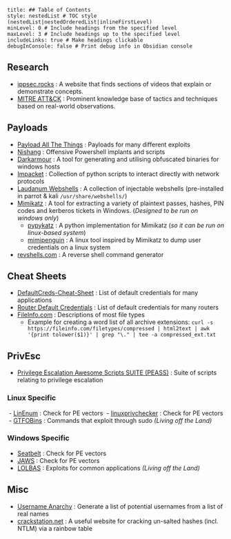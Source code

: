 ```table-of-contents
title: ## Table of Contents
style: nestedList # TOC style (nestedList|nestedOrderedList|inlineFirstLevel)
minLevel: 0 # Include headings from the specified level
maxLevel: 3 # Include headings up to the specified level
includeLinks: true # Make headings clickable
debugInConsole: false # Print debug info in Obsidian console
```
## Research
- [ippsec.rocks](https://ippsec.rocks/?#) : A website that finds sections of videos that explain or demonstrate concepts.
- [MITRE ATT&CK](https://attack.mitre.org/) : Prominent knowledge base of tactics and techniques based on real-world observations.

## Payloads
- [Payload All The Things](https://github.com/swisskyrepo/PayloadsAllTheThings/blob/master/Methodology%20and%20Resources/Reverse%20Shell%20Cheatsheet.md) : Payloads for many different exploits
- [Nishang](https://github.com/samratashok/nishang) : Offensive Powershell implants and scripts
- [Darkarmour](https://github.com/bats3c/darkarmour) : A tool for generating and utilising obfuscated binaries for windows hosts
- [Impacket](https://github.com/SecureAuthCorp/impacket) : Collection of python scripts to interact directly with network protocols
- [Laudanum Webshells](https://github.com/jbarcia/Web-Shells/tree/master/laudanum) : A collection of injectable webshells (pre-installed in parrot & kali `/usr/share/webshells/`)
- [Mimikatz](https://github.com/gentilkiwi/mimikatz) : A tool for extracting a variety of plaintext passes, hashes, PIN codes and kerberos tickets in Windows. (*Designed to be run on windows only*)
	- [pypykatz](https://github.com/skelsec/pypykatz) : A python implementation for Mimikatz (*so it can be run on linux-based system*)
	- [mimipenguin](https://github.com/huntergregal/mimipenguin) : A linux tool inspired by Mimikatz to dump user credentials on a linux system
- [revshells.com](https://www.revshells.com/) : A reverse shell command generator

## Cheat Sheets
- [DefaultCreds-Cheat-Sheet](https://github.com/ihebski/DefaultCreds-cheat-sheet) : List of default credentials for many applications
- [Router Default Credentials](https://www.softwaretestinghelp.com/default-router-username-and-password-list/) : List of default credentials for many routers
- [FileInfo.com](https://fileinfo.com/filetypes/) : Descriptions of most file types
	- Example for creating a word list of all archive extensions: `curl -s https://fileinfo.com/filetypes/compressed | html2text | awk '{print tolower($1)}' | grep "\." | tee -a compressed_ext.txt`

## PrivEsc
- [Privilege Escalation Awesome Scripts SUITE (PEASS)](https://github.com/carlospolop/privilege-escalation-awesome-scripts-suite) : Suite of scripts relating to privilege escalation
### Linux Specific
 - [LinEnum](https://github.com/rebootuser/LinEnum.git) : Check for PE vectors
 - [linuxprivchecker](https://github.com/sleventyeleven/linuxprivchecker) : Check for PE vectors
 - [GTFOBins](https://gtfobins.github.io/) : Commands that exploit through sudo *(Living off the Land)*
### Windows Specific
- [Seatbelt](https://github.com/GhostPack/Seatbelt) : Check for PE vectors
- [JAWS](https://github.com/411Hall/JAWS) : Check for PE vectors
- [LOLBAS](https://lolbas-project.github.io/#) : Exploits for common applications *(Living off the Land)*

## Misc
- [Username Anarchy](https://github.com/urbanadventurer/username-anarchy) : Generate a list of potential usernames from a list of real names
- [crackstation.net](https://crackstation.net/) : A useful website for cracking un-salted hashes (incl. NTLM) via a rainbow table